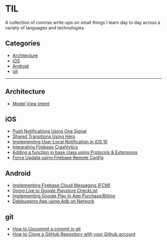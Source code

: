# TIL

A collection of concise write-ups on small things I learn day to day across a
variety of languages and technologies. 

## Categories

* [Architecture](#architecture)
* [iOS](#ios)
* [Android](#android)
* [git](#git)

---

## Architecture

- [Model View Intent](architecture/model-view-intent.md)

## iOS

- [Push Notifications Using One Signal](ios/implement_one_signal.md)
- [Shared Transitions Using Hero](ios/shared_transitions_using_hero.md)
- [Implementing User Local Notification in iOS 10](ios/implementing_local_notifications.md)
- [Integrating Firebase Crashlytics](ios/integrating_firebase_crashlytics.md)
- [Adding a function in base class using Protocols & Extensions](ios/adding_function_in_every_ui_controller.md)
- [Force Update using Firebase Remote Config](ios/forceupdate_using_remote_config.md)

## Android
- [Implementing Firebase Cloud Messaging (FCM)](android/implementing_fcm.md)
- [Going Live to Google Playstore CheckList](android/going_google_playstore_checklist.md)
- [Implementing Google Play In App Purchase/Billing](android/implementing_inapp_purchase.md)
- [Debbugging App using Adb on Network](android/debugging_app_using_adb_on_network.md)

## git
- [How to Uncommit a commit in git](git/uncommit_a_commit_in_git.md)
- [How to Clone a GitHub Repository with your Github account](git/how_to_clone_git_repo_with_your_github_account.md)

